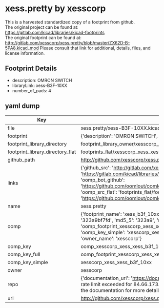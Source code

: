 # xess.pretty by xesscorp  
This is a harvested standardized copy of a footprint from github.  
The original project can be found at:  
https://gitlab.com/kicad/libraries/kicad-footprints  
The original footprint can be found at:
http://gitlab.com/xesscorp/xess.pretty/blob/master/ZX62D-B-5PA8.kicad_mod
Please consult that link for additional, details, files, and license information.  
## Footprint Details
* description: OMRON SWITCH  
* libraryLink: xess-B3F-10XX  
* number_of_pads: 4  
## yaml dump  
| Key | Value |  
| --- | --- |  
| file | xess.pretty/xess-B3F-10XX.kicad_mod |  
| footprint | {'description': 'OMRON SWITCH', 'libraryLink': 'xess-B3F-10XX', 'number_of_pads': 4} |  
| footprint_library_directory | footprint_library_owner/xesscorp_xess.pretty |  
| footprint_library_directory_flat | footprints_flat/xesscorp_xess_xess_b3f_10xx/working |  
| github_path | http://github.com/xesscorp/xess.pretty/blob/master/xess-B3F-10XX.kicad_mod |  
| links | {'github_src': 'http://gitlab.com/xesscorp/xess.pretty/blob/master/ZX62D-B-5PA8.kicad_mod', 'github_src_repo': 'https://gitlab.com/kicad/libraries/kicad-footprints', 'oomp_bot': 'footprints/xesscorp_xess_xess_b3f_10xx/working', 'oomp_bot_github': 'https://github.com/oomlout/oomlout_oomp_footprint_bot/tree/main/footprints/xesscorp_xess_xess_b3f_10xx/working', 'oomp_src_flat': 'footprints_flat/footprints_flat/xesscorp_xess_xess_b3f_10xx/working', 'oomp_src_flat_github': 'https://github.com/oomlout/oomlout_oomp_footprint_src/tree/main/footprints_flat/xesscorp_xess_xess_b3f_10xx/working'} |  
| name | xess.pretty |  
| oomp | {'footprint_name': 'xess_b3f_10xx', 'library_name': 'xess', 'md5': '323a9bf7fd09b258f1bcd7c3cc9be4cd', 'md5_10': '323a9bf7fd', 'md5_5': '323a9', 'md5_6': '323a9b', 'oomp_key': 'oomp_xesscorp_xess_xess_b3f_10xx', 'oomp_key_extra': 'oomp_footprint_xesscorp_xess_xess_b3f_10xx', 'oomp_key_full': 'oomp_footprint_xesscorp_xess_xess_b3f_10xx_323a9b', 'oomp_key_simple': 'xesscorp_xess_xess_b3f_10xx', 'original_filename': 'xess.pretty/xess-B3F-10XX.kicad_mod', 'owner_name': 'xesscorp'} |  
| oomp_key | oomp_xesscorp_xess_xess_b3f_10xx |  
| oomp_key_full | oomp_footprint_xesscorp_xess_xess_b3f_10xx |  
| oomp_key_simple | xesscorp_xess_xess_b3f_10xx |  
| owner | xesscorp |  
| repo | {'documentation_url': 'https://docs.github.com/rest/overview/resources-in-the-rest-api#rate-limiting', 'message': "API rate limit exceeded for 84.66.173.59. (But here's the good news: Authenticated requests get a higher rate limit. Check out the documentation for more details.)"} |  
| url | http://github.com/xesscorp/xess.pretty |  

